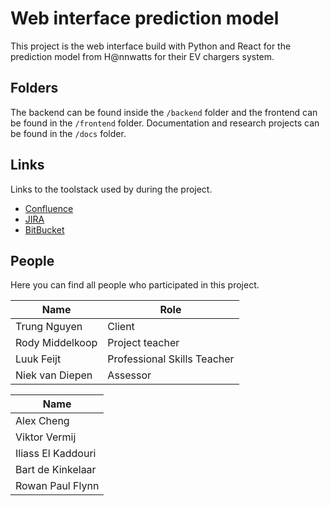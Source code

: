 # Web interface prediction model

This project is the web interface build with Python and React for the prediction model from H@nnwatts for their EV chargers system.

## Folders

The backend can be found inside the `/backend` folder and the frontend can be found in the `/frontend` folder. Documentation and research projects can be found in the `/docs` folder.

## Links

Links to the toolstack used by during the project.

- [Confluence](https://confluenceoosevt.aimsites.nl/display/UPRFIR/Home)
- [JIRA](https://jira.aimsites.nl/projects/UPRFIR/summary)
- [BitBucket](https://bitbucket.aimsites.nl/projects/UPRFIR)

## People

Here you can find all people who participated in this project.

| Name            | Role                        |
| --------------- | --------------------------- |
| Trung Nguyen    | Client                      |
| Rody Middelkoop | Project teacher             |
| Luuk Feijt      | Professional Skills Teacher |
| Niek van Diepen | Assessor                    |

| Name               |
| ------------------ |
| Alex Cheng         |
| Viktor Vermij      |
| Iliass El Kaddouri |
| Bart de Kinkelaar  |
| Rowan Paul Flynn   |

